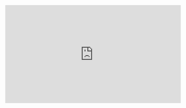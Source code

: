<iframe width="560" height="315" src="https://www.youtube.com/embed/k44H1mBrmQI" frameborder="0" allow="accelerometer; autoplay; clipboard-write; encrypted-media; gyroscope; picture-in-picture" allowfullscreen></iframe>